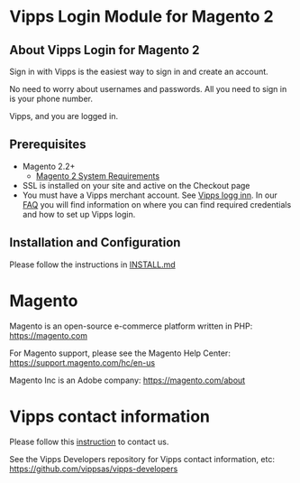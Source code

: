 # Vipps Login Module for Magento 2

## About Vipps Login for Magento 2

Sign in with Vipps is the easiest way to sign in and create an account. 

No need to worry about usernames and passwords. All you need to sign in is your phone number. 

Vipps, and you are logged in.

## Prerequisites
* Magento 2.2+
   * [Magento 2 System Requirements](http://devdocs.magento.com/magento-system-requirements.html)
* SSL is installed on your site and active on the Checkout page
* You must have a Vipps merchant account. See [Vipps logg inn](https://vipps.no/produkter-og-tjenester/bedrift/logg-inn-med-vipps/logg-inn-med-vipps/#kom-i-gang). In our [FAQ](https://github.com/vippsas/vipps-login-api/blob/master/vipps-login-api-faq.md) you will find information on where you can find required credentials and how to set up Vipps login.

## Installation and Configuration

Please follow the instructions in [INSTALL.md](INSTALL.md)

# Magento

Magento is an open-source e-commerce platform written in PHP: https://magento.com

For Magento support, please see the Magento Help Center: https://support.magento.com/hc/en-us

Magento Inc is an Adobe company: https://magento.com/about

# Vipps contact information

Please follow this [instruction](https://github.com/vippsas/vipps-developers/blob/master/contact.md) to contact us.

See the Vipps Developers repository for Vipps contact information, etc: https://github.com/vippsas/vipps-developers
